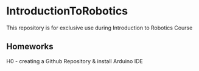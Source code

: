 # IntroductionToRobotics


This repository is for exclusive use during Introduction to Robotics Course


## Homeworks

H0 - creating a Github Repository & install Arduino IDE

